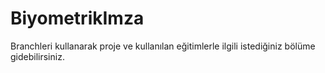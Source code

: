 # BiyometrikImza
Branchleri kullanarak proje ve kullanılan eğitimlerle ilgili istediğiniz bölüme gidebilirsiniz.
